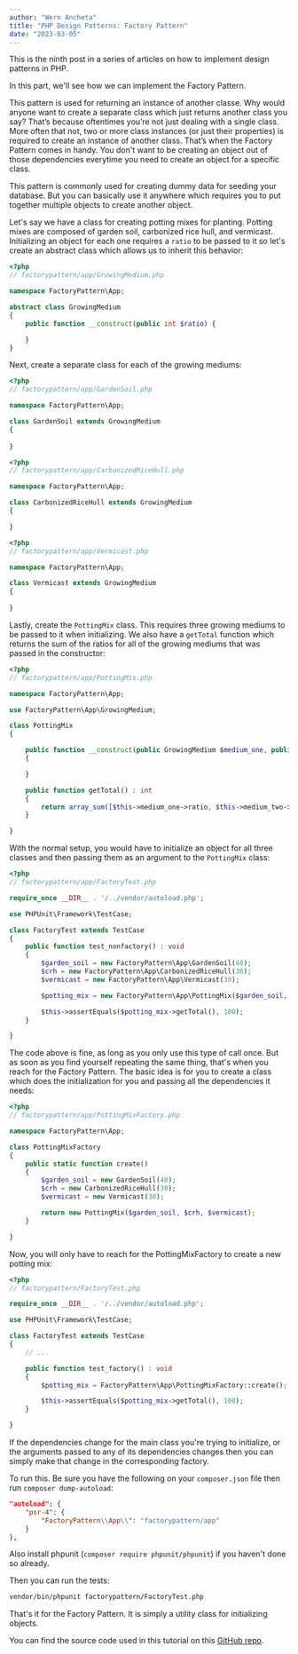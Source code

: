 ```yaml
---
author: "Wern Ancheta"
title: "PHP Design Patterns: Factory Pattern"
date: "2023-03-05"
---
```


This is the ninth post in a series of articles on how to implement design patterns in PHP.

In this part, we'll see how we can implement the Factory Pattern.

This pattern is used for returning an instance of another classe. Why would anyone want to create a separate class which just returns another class you say? That’s because oftentimes you’re not just dealing with a single class. More often that not, two or more class instances (or just their properties) is required to create an instance of another class. That’s when the Factory Pattern comes in handy. You don't want to be creating an object out of those dependencies everytime you need to create an object for a specific class.

This pattern is commonly used for creating dummy data for seeding your database. But you can basically use it anywhere which requires you to put together multiple objects to create another object.

Let's say we have a class for creating potting mixes for planting. Potting mixes are composed of garden soil, carbonized rice hull, and vermicast. Initializing an object for each one requires a `ratio` to be passed to it so let's create an abstract class which allows us to inherit this behavior:

```php
<?php 
// factorypattern/app/GrowingMedium.php

namespace FactoryPattern\App;

abstract class GrowingMedium
{
    public function __construct(public int $ratio) {

    }
} 
```

Next, create a separate class for each of the growing mediums:


```php
<?php 
// factorypattern/app/GardenSoil.php

namespace FactoryPattern\App;

class GardenSoil extends GrowingMedium 
{
    
} 
```

```php
<?php 
// factorypattern/app/CarbonizedRiceHull.php

namespace FactoryPattern\App;

class CarbonizedRiceHull extends GrowingMedium 
{

} 
```


```php
<?php 
// factorypattern/app/Vermicast.php

namespace FactoryPattern\App;

class Vermicast extends GrowingMedium 
{
 
}
```

Lastly, create the `PottingMix` class. This requires three growing mediums to be passed to it when initializing. We also have a `getTotal` function which returns the sum of the ratios for all of the growing mediums that was passed in the constructor:

```php
<?php 
// factorypattern/app/PottingMix.php

namespace FactoryPattern\App;

use FactoryPattern\App\GrowingMedium;

class PottingMix 
{

    public function __construct(public GrowingMedium $medium_one, public GrowingMedium $medium_two, public GrowingMedium $medium_three)
    {

    }

    public function getTotal() : int
    {
        return array_sum([$this->medium_one->ratio, $this->medium_two->ratio, $this->medium_three->ratio]);
    }

} 
```

With the normal setup, you would have to initialize an object for all three classes and then passing them as an argument to the `PottingMix` class:


```php 
<?php 
// factorypattern/app/FactoryTest.php

require_once __DIR__ . '/../vendor/autoload.php';

use PHPUnit\Framework\TestCase;

class FactoryTest extends TestCase
{
    public function test_nonfactory() : void
    {
        $garden_soil = new FactoryPattern\App\GardenSoil(40);
        $crh = new FactoryPattern\App\CarbonizedRiceHull(30);
        $vermicast = new FactoryPattern\App\Vermicast(30);

        $potting_mix = new FactoryPattern\App\PottingMix($garden_soil, $crh, $vermicast);

        $this->assertEquals($potting_mix->getTotal(), 100);
    }

}
```

The code above is fine, as long as you only use this type of call once. But as soon as you find yourself repeating the same thing, that's when you reach for the Factory Pattern. The basic idea is for you to create a class which does the initialization for you and passing all the dependencies it needs:


```php
<?php 
// factorypattern/app/PottingMixFactory.php

namespace FactoryPattern\App;

class PottingMixFactory 
{
    public static function create()
    {
        $garden_soil = new GardenSoil(40);
        $crh = new CarbonizedRiceHull(30);
        $vermicast = new Vermicast(30);

        return new PottingMix($garden_soil, $crh, $vermicast);
    }

}
```

Now, you will only have to reach for the PottingMixFactory to create a new potting mix:


```php 
<?php 
// factorypattern/FactoryTest.php

require_once __DIR__ . '/../vendor/autoload.php';

use PHPUnit\Framework\TestCase;

class FactoryTest extends TestCase
{
    // ...

    public function test_factory() : void
    {
        $potting_mix = FactoryPattern\App\PottingMixFactory::create();

        $this->assertEquals($potting_mix->getTotal(), 100);
    }

}
```

If the dependencies change for the main class you're trying to initialize, or the arguments passed to any of its dependencies changes then you can simply make that change in the corresponding factory.


To run this. Be sure you have the following on your `composer.json` file then run `composer dump-autoload`:

```json
"autoload": {
    "psr-4": {
        "FactoryPattern\\App\\": "factorypattern/app"
    }
},
```

Also install phpunit (`composer require phpunit/phpunit`) if you haven't done so already.

Then you can run the tests:

```bash
vendor/bin/phpunit factorypattern/FactoryTest.php
```

That's it for the Factory Pattern. It is simply a utility class for initializing objects.

You can find the source code used in this tutorial on this [GitHub repo](https://github.com/anchetaWern/php-design-patterns).